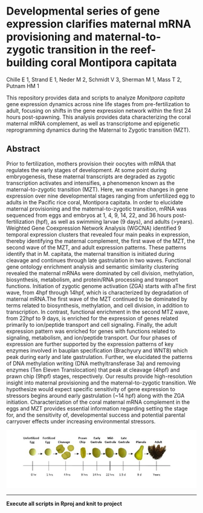 # Developmental series of gene expression clarifies maternal mRNA provisioning and maternal-to-zygotic transition in the reef-building coral Montipora capitata

Chille E 1, Strand E 1, Neder M 2, Schmidt V 3, Sherman M 1, Mass T 2, Putnam HM 1

This repository provides data and scripts to analyze *Monitpora capitata* gene expression dynamics across nine life stages from pre-fertilization to adult, focusing on shifts in the gene expression network within the first 24 hours post-spawning. This analysis provides data characterizing the coral maternal mRNA complement, as well as transcriptome and epigenetic reprogramming dynamics during the Maternal to Zygotic transition (MZT).

## Abstract

Prior to fertilization, mothers provision their oocytes with mRNA that regulates the early stages of development. At some point during embryogenesis, these maternal transcripts are degraded as zygotic transcription activates and intensifies, a phenomenon known as the maternal-to-zygotic transition (MZT). Here, we examine changes in gene expression over nine developmental stages ranging from unfertilized egg to adults in the Pacific rice coral, Montipora capitata. In order to elucidate maternal provisioning and the maternal-to-zygotic transition, mRNA was sequenced from eggs and embryos at 1, 4, 9, 14, 22, and 36 hours post-fertilization (hpf), as well as swimming larvae (9 days), and adults (>years). Weighted Gene Coexpression Network Analysis (WGCNA) identified 9 temporal expression clusters that revealed four main peaks in expression, thereby identifying the maternal complement, the first wave of the MZT, the second wave of the MZT, and adult expression patterns. These patterns identify that in M. capitata, the maternal transition is initiated during cleavage and continues through late gastrulation in two waves. Functional gene ontology enrichment analysis and semantic similarity clustering revealed the maternal mRNAs were dominated by cell division, methylation, biosynthesis, metabolism, and protein/RNA processing and transport functions. Initiation of zygotic genome activation (ZGA) starts with aThe first wave, from 4hpf through 14hpf, which is characterized by degradation of maternal mRNA.The first wave of the MZT continued to be dominated by terms related to biosynthesis, methylation, and cell division, in addition to transcription. In contrast, functional enrichment in the second MTZ wave, from 22hpf to 9 days, is enriched for the expression of genes related primarily to ion/peptide transport and cell signaling. Finally, the adult expression pattern was enriched for genes with functions related to signaling, metabolism, and ion/peptide transport. Our four phases of expression are further supported by the expression patterns of key enzymes involved in bauplan specification (Brachyury and WNT8) which peak during early and late gastrulation. Further, we elucidated the patterns of DNA methylation writing (DNA methyltransferase 3a) and removing enzymes (Ten Eleven Translocation) that peak at cleavage (4hpf) and prawn chip (9hpf) stages, respectively.  Our results provide high-resolution insight into maternal provisioning and the maternal-to-zygotic transition. We hypothesize would expect specific sensitivity of gene expression to stressors begins around early gastrulation (~14 hpf) along with the ZGA initiation. Characterization of the coral maternal mRNA complement in the eggs and MZT provides essential information regarding setting the stage for, and the sensitivity of, developmental success and potential parental carryover effects under increasing environmental stressors.

![](https://github.com/echille/Mcapitata_Developmental_Gene_Expression_Timeseries/blob/master/Final_figures/Fig1.jpg?raw=true)


---

**Execute all scripts in Rproj and knit to project**
